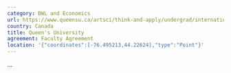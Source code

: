 ```yaml
---
category: BWL and Economics
url: https://www.queensu.ca/artsci/think-and-apply/undergrad/international-students
country: Canada
title: Queen's University
agreement: Faculty Agreement
location: '{"coordinates":[-76.495213,44.22624],"type":"Point"}'
---
```

...